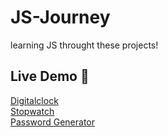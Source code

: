 # JS-Journey
learning JS throught these projects!

## Live Demo 🚀 
[Digitalclock](https://ayushkrishnaj.github.io/JS-Journey/digitalclock/)<br>
[Stopwatch](https://ayushkrishnaj.github.io/JS-Journey/stopwatch/)<br>
[Password Generator](https://ayushkrishnaj.github.io/JS-Journey/passwordgenerator/)
